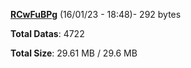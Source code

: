 [**RCwFuBPg**](/data/RCwFuBPg.txt) (16/01/23 - 18:48)- 292 bytes

**Total Datas**: 4722

**Total Size**: 29.61 MB / 29.6 MB
